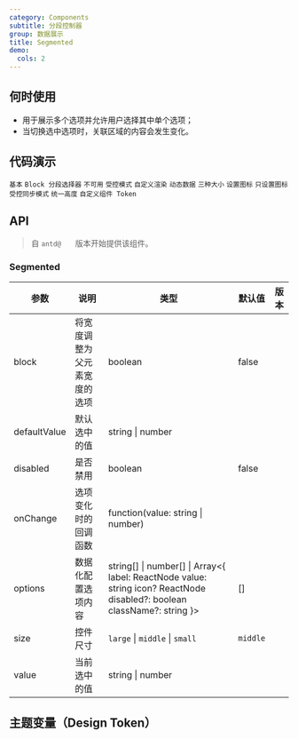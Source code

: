 ```yaml
---
category: Components
subtitle: 分段控制器
group: 数据展示
title: Segmented
demo:
  cols: 2
---
```


## 何时使用

- 用于展示多个选项并允许用户选择其中单个选项；
- 当切换选中选项时，关联区域的内容会发生变化。

## 代码演示

<!-- prettier-ignore -->
<code src="./demo/basic.tsx">基本</code>
<code src="./demo/block.tsx">Block 分段选择器</code>
<code src="./demo/disabled.tsx">不可用</code>
<code src="./demo/controlled.tsx">受控模式</code>
<code src="./demo/custom.tsx">自定义渲染</code>
<code src="./demo/dynamic.tsx">动态数据</code>
<code src="./demo/size.tsx">三种大小</code>
<code src="./demo/with-icon.tsx">设置图标</code>
<code src="./demo/icon-only.tsx">只设置图标</code>
<code src="./demo/controlled-two.tsx" debug>受控同步模式</code>
<code src="./demo/size-consistent.tsx" debug>统一高度</code>
<code src="./demo/componentToken.tsx" debug>自定义组件 Token</code>

## API

> 自 `antd@   ` 版本开始提供该组件。

### Segmented

| 参数 | 说明 | 类型 | 默认值 | 版本 |
| --- | --- | --- | --- | --- |
| block | 将宽度调整为父元素宽度的选项 | boolean | false |  |
| defaultValue | 默认选中的值 | string \| number |  |  |
| disabled | 是否禁用 | boolean | false |  |
| onChange | 选项变化时的回调函数 | function(value: string \| number) |  |  |
| options | 数据化配置选项内容 | string\[] \| number\[] \| Array<{ label: ReactNode value: string icon? ReactNode disabled?: boolean className?: string }> | [] |  |
| size | 控件尺寸 | `large` \| `middle` \| `small` | `middle` |  |
| value | 当前选中的值 | string \| number |  |  |

## 主题变量（Design Token）

<ComponentTokenTable component="Segmented"></ComponentTokenTable>

